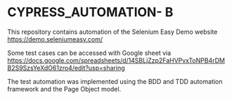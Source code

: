 # CYPRESS_AUTOMATION- B
This repository contains automation of the Selenium Easy Demo website
https://demo.seleniumeasy.com/


Some test cases can be accessed with Google sheet via https://docs.google.com/spreadsheets/d/14SBLjZzp2FaHVPvxToNPB4rDMB2S9SzsYeXdO61zro4/edit?usp=sharing

The test automation was implemented using the BDD and TDD automation framework and the Page Object model.
